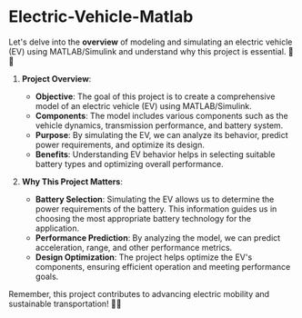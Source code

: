 # Electric-Vehicle-Matlab
 Let's delve into the **overview** of modeling and simulating an electric vehicle (EV) using MATLAB/Simulink and understand why this project is essential. 🚗🔌

1. **Project Overview**:
   - **Objective**: The goal of this project is to create a comprehensive model of an electric vehicle (EV) using MATLAB/Simulink.
   - **Components**: The model includes various components such as the vehicle dynamics, transmission performance, and battery system.
   - **Purpose**: By simulating the EV, we can analyze its behavior, predict power requirements, and optimize its design.
   - **Benefits**: Understanding EV behavior helps in selecting suitable battery types and optimizing overall performance.

2. **Why This Project Matters**:
   - **Battery Selection**: Simulating the EV allows us to determine the power requirements of the battery. This information guides us in choosing the most appropriate battery technology for the application.
   - **Performance Prediction**: By analyzing the model, we can predict acceleration, range, and other performance metrics.
   - **Design Optimization**: The project helps optimize the EV's components, ensuring efficient operation and meeting performance goals.

Remember, this project contributes to advancing electric mobility and sustainable transportation! 🌱🔋


